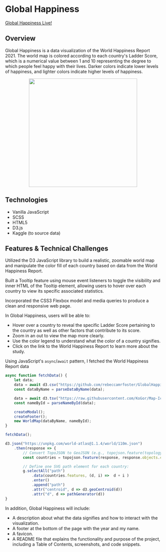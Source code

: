 # Global Happiness

[Global Happiness Live!](https://rebeccamrfoster.github.io/GlobalHappiness/#)

## Overview

Global Happiness is a data visualization of the World Happiness Report 2021. The world map is colored according to each country's Ladder Score, which is a numerical value between 1 and 10 representing the degree to which people feel happy with their lives. Darker colors indicate lower levels of happiness, and lighter colors indicate higher levels of happiness.

<p align="center">
  <img src="https://user-images.githubusercontent.com/88195745/144770668-1ad09828-8047-4433-8e6e-dc78731db0c6.gif" height="350px" width="auto" />
</p>

## Technologies
- Vanilla JavaScript
- SCSS
- HTML5
- D3.js
- Kaggle (to source data)

## Features & Technical Challenges

Utilized the D3 JavaScript library to build a realistic, zoomable world map and manipulate the color fill of each country based on data from the World Happiness Report.

Built a Tooltip feature using mouse event listeners to toggle the visibility and inner HTML of the Tooltip element, allowing users to hover over each country to view its specific associated statistics.

Incorporated the CSS3 Flexbox model and media queries to produce a clean and responsive web page.

In Global Happiness, users will be able to:
- Hover over a country to reveal the specific Ladder Score pertaining to the country as well as other factors that contribute to its score.
- Zoom in an out to view the map more clearly.
- Use the color legend to understand what the color of a country signifies.
- Click on the link to the World Happiness Report to learn more about the study.

Using JavaScript's `async`/`await` pattern, I fetched the World Happiness Report data
```javascript
async function fetchData() {
    let data;
    data = await d3.csv("https://github.com/rebeccamrfoster/GlobalHappinessDataset/blob/main/world-happiness-report-2021.csv");
    const dataByName = parseDataByName(data);

    data = await d3.tsv("https://raw.githubusercontent.com/KoGor/Map-Icons-Generator/master/data/world-110m-country-names.tsv");
    const nameById = parseNameById(data);

    createModal();
    createFooter();
    new WorldMap(dataByName, nameById);
}

fetchData();
```

```javascript
d3.json("https://unpkg.com/world-atlas@1.1.4/world/110m.json")
    .then(response => {
        // Convert TopoJSON to GeoJSON (e.g., topojson.feature(topology, object)):
        const countries = topojson.feature(response, response.objects.countries);

        // Define one SVG path element for each country:                
        g.selectAll("path")
            .data(countries.features, (d, i) =>  d + i )
            .enter()
            .append("path")
            .attr("centroid", d => d3.geoCentroid(d))
            .attr("d", d => pathGenerator(d))
}
```

In addition, Global Happiness will include:
- A description about what the data signifies and how to interact with the visualization.
- A footer at the bottom of the page with the year and my name.
- A favicon.
- A README file that explains the functionality and purpose of the project, including a Table of Contents, screenshots, and code snippets.
